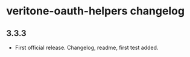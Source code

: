 # veritone-oauth-helpers changelog

## 3.3.3
* First official release. Changelog, readme, first test added.